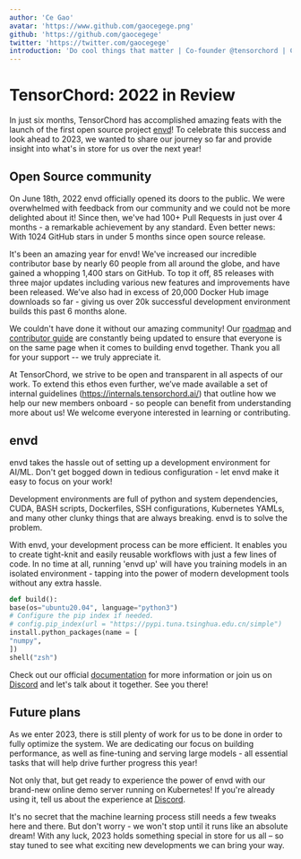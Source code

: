 ```yaml
---
author: 'Ce Gao'
avatar: 'https://www.github.com/gaocegege.png'
github: 'https://github.com/gaocegege'
twitter: 'https://twitter.com/gaocegege'
introduction: 'Do cool things that matter | Co-founder @tensorchord | Co-chair @kubeflow | ex-@Tencent, @bytedance, @caicloud'
---
```


# TensorChord: 2022 in Review

In just six months, TensorChord has accomplished amazing feats with the launch of the first open source project [envd](https://github.com/tensorchord/envd)! To celebrate this success and look ahead to 2023, we wanted to share our journey so far and provide insight into what's in store for us over the next year!

## Open Source community

On June 18th, 2022 envd officially opened its doors to the public. We were overwhelmed with feedback from our community and we could not be more delighted about it! Since then, we've had 100+ Pull Requests in just over 4 months - a remarkable achievement by any standard. Even better news: With 1024 GitHub stars in under 5 months since open source release.

It's been an amazing year for envd! We've increased our incredible contributor base by nearly 60 people from all around the globe, and have gained a whopping 1,400 stars on GitHub. To top it off, 85 releases with three major updates including various new features and improvements have been released. We’ve also had in excess of 20,000 Docker Hub image downloads so far - giving us over 20k successful development environment builds this past 6 months alone.

We couldn't have done it without our amazing community! Our [roadmap](https://envd.tensorchord.ai/community/roadmap.html) and [contributor guide](https://envd.tensorchord.ai/community/contributing.html) are constantly being updated to ensure that everyone is on the same page when it comes to building envd together. Thank you all for your support -- we truly appreciate it.

At TensorChord, we strive to be open and transparent in all aspects of our work. To extend this ethos even further, we’ve made available a set of internal guidelines (https://internals.tensorchord.ai/) that outline how we help our new members onboard -  so people can benefit from understanding more about us! We welcome everyone interested in learning or contributing.

## envd

envd takes the hassle out of setting up a development environment for AI/ML.  Don't get bogged down in tedious configuration - let envd make it easy to focus on your work!

Development environments are full of python and system dependencies, CUDA, BASH scripts, Dockerfiles, SSH configurations, Kubernetes YAMLs, and many other clunky things that are always breaking. envd is to solve the problem.

With envd, your development process can be more efficient. It enables you to create tight-knit and easily reusable workflows with just a few lines of code. In no time at all, running 'envd up' will have you training models in an isolated environment - tapping into the power of modern development tools without any extra hassle.

```python
def build():
base(os="ubuntu20.04", language="python3")
# Configure the pip index if needed.
# config.pip_index(url = "https://pypi.tuna.tsinghua.edu.cn/simple")
install.python_packages(name = [
"numpy",
])
shell("zsh")
```

Check out our official [documentation](https://envd.tensorchord.ai/) for more information or join us on [Discord](https://discord.gg/KqswhpVgdU) and let's talk about it together. See you there!

## Future plans

As we enter 2023, there is still plenty of work for us to be done in order to fully optimize the system. We are dedicating our focus on building performance, as well as fine-tuning and serving large models - all essential tasks that will help drive further progress this year!

Not only that, but get ready to experience the power of envd with our brand-new online demo server running on Kubernetes! If you're already using it, tell us about the experience at [Discord](https://discord.gg/KqswhpVgdU).

It's no secret that the machine learning process still needs a few tweaks here and there.  But don't worry - we won't stop until it runs like an absolute dream!  With any luck, 2023 holds something special in store for us all – so stay tuned to see what exciting new developments we can bring your way.